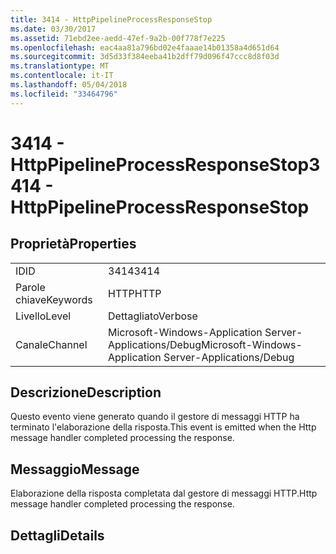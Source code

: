 ```yaml
---
title: 3414 - HttpPipelineProcessResponseStop
ms.date: 03/30/2017
ms.assetid: 71ebd2ee-aedd-47ef-9a2b-00f778f7e225
ms.openlocfilehash: eac4aa81a796bd02e4faaae14b01358a4d651d64
ms.sourcegitcommit: 3d5d33f384eeba41b2dff79d096f47ccc8d8f03d
ms.translationtype: MT
ms.contentlocale: it-IT
ms.lasthandoff: 05/04/2018
ms.locfileid: "33464796"
---
```

# <a name="3414---httppipelineprocessresponsestop"></a><span data-ttu-id="db7a5-102">3414 - HttpPipelineProcessResponseStop</span><span class="sxs-lookup"><span data-stu-id="db7a5-102">3414 - HttpPipelineProcessResponseStop</span></span>
## <a name="properties"></a><span data-ttu-id="db7a5-103">Proprietà</span><span class="sxs-lookup"><span data-stu-id="db7a5-103">Properties</span></span>  
  
|||  
|-|-|  
|<span data-ttu-id="db7a5-104">ID</span><span class="sxs-lookup"><span data-stu-id="db7a5-104">ID</span></span>|<span data-ttu-id="db7a5-105">3414</span><span class="sxs-lookup"><span data-stu-id="db7a5-105">3414</span></span>|  
|<span data-ttu-id="db7a5-106">Parole chiave</span><span class="sxs-lookup"><span data-stu-id="db7a5-106">Keywords</span></span>|<span data-ttu-id="db7a5-107">HTTP</span><span class="sxs-lookup"><span data-stu-id="db7a5-107">HTTP</span></span>|  
|<span data-ttu-id="db7a5-108">Livello</span><span class="sxs-lookup"><span data-stu-id="db7a5-108">Level</span></span>|<span data-ttu-id="db7a5-109">Dettagliato</span><span class="sxs-lookup"><span data-stu-id="db7a5-109">Verbose</span></span>|  
|<span data-ttu-id="db7a5-110">Canale</span><span class="sxs-lookup"><span data-stu-id="db7a5-110">Channel</span></span>|<span data-ttu-id="db7a5-111">Microsoft-Windows-Application Server-Applications/Debug</span><span class="sxs-lookup"><span data-stu-id="db7a5-111">Microsoft-Windows-Application Server-Applications/Debug</span></span>|  
  
## <a name="description"></a><span data-ttu-id="db7a5-112">Descrizione</span><span class="sxs-lookup"><span data-stu-id="db7a5-112">Description</span></span>  
 <span data-ttu-id="db7a5-113">Questo evento viene generato quando il gestore di messaggi HTTP ha terminato l'elaborazione della risposta.</span><span class="sxs-lookup"><span data-stu-id="db7a5-113">This event is emitted when the Http message handler completed processing the response.</span></span>  
  
## <a name="message"></a><span data-ttu-id="db7a5-114">Messaggio</span><span class="sxs-lookup"><span data-stu-id="db7a5-114">Message</span></span>  
 <span data-ttu-id="db7a5-115">Elaborazione della risposta completata dal gestore di messaggi HTTP.</span><span class="sxs-lookup"><span data-stu-id="db7a5-115">Http message handler completed processing the response.</span></span>  
  
## <a name="details"></a><span data-ttu-id="db7a5-116">Dettagli</span><span class="sxs-lookup"><span data-stu-id="db7a5-116">Details</span></span>

